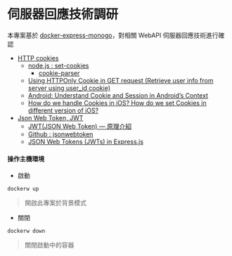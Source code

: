 # 伺服器回應技術調研

本專案基於 [docker-express-monogo](https://github.com/eastmoon/docker-exporess-monogo)，對相關 WebAPI 伺服器回應技術進行確認

+ [HTTP cookies](https://developer.mozilla.org/zh-TW/docs/Web/HTTP/Cookies)
    - [node.js : set-cookies](https://nodejs.org/dist/latest-v8.x/docs/api/http.html#http_response_setheader_name_value)
        + [cookie-parser](https://www.npmjs.com/package/cookie-parser)
    - [Using HTTPOnly Cookie in GET request (Retrieve user info from server using user_id cookie)](https://stackoverflow.com/questions/51460607)
    - [Android: Understand Cookie and Session in Android’s Context](https://medium.com/cs-random-thoughts-on-tech/understand-cookie-and-session-in-androids-context-e1520718ccba)
    - [How do we handle Cookies in iOS? How do we set Cookies in different version of iOS?](https://medium.com/@ankit7282/how-do-we-handle-cookies-in-ios-how-do-we-set-cookies-in-different-version-of-ios-74425021f0c)
+ [Json Web Token, JWT](https://jwt.io/)
    - [JWT(JSON Web Token) — 原理介紹](https://medium.com/%E4%BC%81%E9%B5%9D%E4%B9%9F%E6%87%82%E7%A8%8B%E5%BC%8F%E8%A8%AD%E8%A8%88/jwt-json-web-token-%E5%8E%9F%E7%90%86%E4%BB%8B%E7%B4%B9-74abfafad7ba)
    - [Github : jsonwebtoken](https://github.com/auth0/node-jsonwebtoken)
    - [JSON Web Tokens (JWTs) in Express.js](https://www.digitalocean.com/community/tutorials/nodejs-jwt-expressjs)

#### 操作主機環境

+ 啟動
```
dockerw up
```
> 開啟此專案於背景模式

+ 關閉
```
dockerw down
```
> 關閉啟動中的容器
